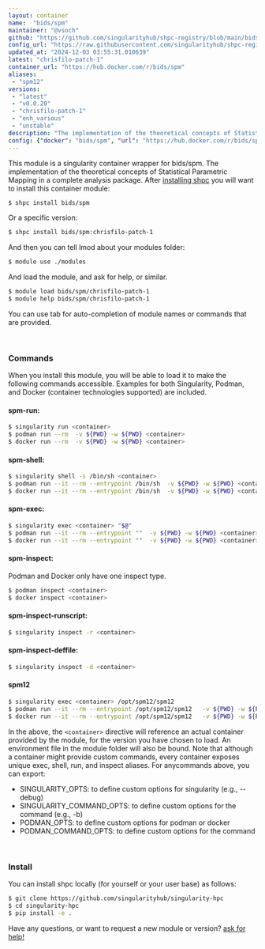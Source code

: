 ```yaml
---
layout: container
name:  "bids/spm"
maintainer: "@vsoch"
github: "https://github.com/singularityhub/shpc-registry/blob/main/bids/spm/container.yaml"
config_url: "https://raw.githubusercontent.com/singularityhub/shpc-registry/main/bids/spm/container.yaml"
updated_at: "2024-12-03 03:55:31.010639"
latest: "chrisfilo-patch-1"
container_url: "https://hub.docker.com/r/bids/spm"
aliases:
 - "spm12"
versions:
 - "latest"
 - "v0.0.20"
 - "chrisfilo-patch-1"
 - "enh_various"
 - "unstable"
description: "The implementation of the theoretical concepts of Statistical Parametric Mapping in a complete analysis package."
config: {"docker": "bids/spm", "url": "https://hub.docker.com/r/bids/spm", "maintainer": "@vsoch", "description": "The implementation of the theoretical concepts of Statistical Parametric Mapping in a complete analysis package.", "latest": {"chrisfilo-patch-1": "sha256:a569a8fc2b9b4b99bea1ea0b61c3772961708ec1890080084ed008fe27846a44"}, "tags": {"latest": "sha256:cb77a4589bd6a3fb4cf79c76781e8a0cd92ce045ee1373679ddc431afb2a0a16", "v0.0.20": "sha256:e72a97f0aad8a4e635d7c1d92f6fbf38ee98cb117eba520e26bbc135c052255c", "chrisfilo-patch-1": "sha256:a569a8fc2b9b4b99bea1ea0b61c3772961708ec1890080084ed008fe27846a44", "enh_various": "sha256:e477c8a30722eafe8fc61592bf17b64c0afd5f737140589ef55d76ebc47bffd7", "unstable": "sha256:6ba23a584c36ca4cf2b8d7cd623d7c4224b0e3461cb3da9edf41d0e5a06f0ee5"}, "aliases": {"spm12": "/opt/spm12/spm12"}, "filter": ["v*"]}
---
```


This module is a singularity container wrapper for bids/spm.
The implementation of the theoretical concepts of Statistical Parametric Mapping in a complete analysis package.
After [installing shpc](#install) you will want to install this container module:


```bash
$ shpc install bids/spm
```

Or a specific version:

```bash
$ shpc install bids/spm:chrisfilo-patch-1
```

And then you can tell lmod about your modules folder:

```bash
$ module use ./modules
```

And load the module, and ask for help, or similar.

```bash
$ module load bids/spm/chrisfilo-patch-1
$ module help bids/spm/chrisfilo-patch-1
```

You can use tab for auto-completion of module names or commands that are provided.

<br>

### Commands

When you install this module, you will be able to load it to make the following commands accessible.
Examples for both Singularity, Podman, and Docker (container technologies supported) are included.

#### spm-run:

```bash
$ singularity run <container>
$ podman run --rm  -v ${PWD} -w ${PWD} <container>
$ docker run --rm  -v ${PWD} -w ${PWD} <container>
```

#### spm-shell:

```bash
$ singularity shell -s /bin/sh <container>
$ podman run --it --rm --entrypoint /bin/sh  -v ${PWD} -w ${PWD} <container>
$ docker run --it --rm --entrypoint /bin/sh  -v ${PWD} -w ${PWD} <container>
```

#### spm-exec:

```bash
$ singularity exec <container> "$@"
$ podman run --it --rm --entrypoint ""  -v ${PWD} -w ${PWD} <container> "$@"
$ docker run --it --rm --entrypoint ""  -v ${PWD} -w ${PWD} <container> "$@"
```

#### spm-inspect:

Podman and Docker only have one inspect type.

```bash
$ podman inspect <container>
$ docker inspect <container>
```

#### spm-inspect-runscript:

```bash
$ singularity inspect -r <container>
```

#### spm-inspect-deffile:

```bash
$ singularity inspect -d <container>
```


#### spm12

```bash
$ singularity exec <container> /opt/spm12/spm12
$ podman run --it --rm --entrypoint /opt/spm12/spm12   -v ${PWD} -w ${PWD} <container> -c " $@"
$ docker run --it --rm --entrypoint /opt/spm12/spm12   -v ${PWD} -w ${PWD} <container> -c " $@"
```



In the above, the `<container>` directive will reference an actual container provided
by the module, for the version you have chosen to load. An environment file in the
module folder will also be bound. Note that although a container
might provide custom commands, every container exposes unique exec, shell, run, and
inspect aliases. For anycommands above, you can export:

 - SINGULARITY_OPTS: to define custom options for singularity (e.g., --debug)
 - SINGULARITY_COMMAND_OPTS: to define custom options for the command (e.g., -b)
 - PODMAN_OPTS: to define custom options for podman or docker
 - PODMAN_COMMAND_OPTS: to define custom options for the command

<br>

### Install

You can install shpc locally (for yourself or your user base) as follows:

```bash
$ git clone https://github.com/singularityhub/singularity-hpc
$ cd singularity-hpc
$ pip install -e .
```

Have any questions, or want to request a new module or version? [ask for help!](https://github.com/singularityhub/singularity-hpc/issues)